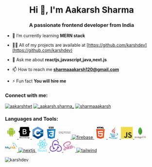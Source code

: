 <h1 style="text-align:center;">Hi 👋, I'm Aakarsh Sharma</h1>
<h3 style="text-align:center;">A passionate frontend developer from India</h3>

- 🌱 I’m currently learning **MERN stack**

- 👨‍💻 All of my projects are available at [https://github.com/karshdev](https://github.com/karshdev)

- 💬 Ask me about **reactjs,javascript,java,next.js**

- 📫 How to reach me **sharmaaakarsh120@gmail.com**

- ⚡ Fun fact **You will hire me**

<h3 style="text-align:left;">Connect with me:</h3>
<p style="text-align:left;">
<a href="https://twitter.com/aakarshtwt" target="blank"><img style="text-align:center;" src="https://raw.githubusercontent.com/rahuldkjain/github-profile-readme-generator/master/src/images/icons/Social/twitter.svg" alt="aakarshtwt" height="30" width="40" /></a>
<a href="https://instagram.com/_aakarsh.sharma_" target="blank"><img style="text-align:center;" src="https://raw.githubusercontent.com/rahuldkjain/github-profile-readme-generator/master/src/images/icons/Social/instagram.svg" alt="_aakarsh.sharma_" height="30" width="40" /></a>
<a href="https://www.leetcode.com/sharmaaakarsh" target="blank"><img style="text-align:center;" src="https://raw.githubusercontent.com/rahuldkjain/github-profile-readme-generator/master/src/images/icons/Social/leet-code.svg" alt="sharmaaakarsh" height="30" width="40" /></a>
</p>

<h3 style="text-align:left;">Languages and Tools:</h3>
<p style="text-align:left;"> <a href="https://developer.android.com" target="_blank" rel="noreferrer"> <img src="https://raw.githubusercontent.com/devicons/devicon/master/icons/android/android-original-wordmark.svg" alt="android" width="40" height="40"/> </a> <a href="https://getbootstrap.com" target="_blank" rel="noreferrer"> <img src="https://raw.githubusercontent.com/devicons/devicon/master/icons/bootstrap/bootstrap-plain-wordmark.svg" alt="bootstrap" width="40" height="40"/> </a> <a href="https://www.w3schools.com/cpp/" target="_blank" rel="noreferrer"> <img src="https://raw.githubusercontent.com/devicons/devicon/master/icons/cplusplus/cplusplus-original.svg" alt="cplusplus" width="40" height="40"/> </a> <a href="https://www.w3schools.com/css/" target="_blank" rel="noreferrer"> <img src="https://raw.githubusercontent.com/devicons/devicon/master/icons/css3/css3-original-wordmark.svg" alt="css3" width="40" height="40"/> </a> <a href="https://expressjs.com" target="_blank" rel="noreferrer"> <img src="https://raw.githubusercontent.com/devicons/devicon/master/icons/express/express-original-wordmark.svg" alt="express" width="40" height="40"/> </a> <a href="https://firebase.google.com/" target="_blank" rel="noreferrer"> <img src="https://www.vectorlogo.zone/logos/firebase/firebase-icon.svg" alt="firebase" width="40" height="40"/> </a> <a href="https://www.w3.org/html/" target="_blank" rel="noreferrer"> <img src="https://raw.githubusercontent.com/devicons/devicon/master/icons/html5/html5-original-wordmark.svg" alt="html5" width="40" height="40"/> </a> <a href="https://www.java.com" target="_blank" rel="noreferrer"> <img src="https://raw.githubusercontent.com/devicons/devicon/master/icons/java/java-original.svg" alt="java" width="40" height="40"/> </a> <a href="https://developer.mozilla.org/en-US/docs/Web/JavaScript" target="_blank" rel="noreferrer"> <img src="https://raw.githubusercontent.com/devicons/devicon/master/icons/javascript/javascript-original.svg" alt="javascript" width="40" height="40"/> </a> <a href="https://www.mongodb.com/" target="_blank" rel="noreferrer"> <img src="https://raw.githubusercontent.com/devicons/devicon/master/icons/mongodb/mongodb-original-wordmark.svg" alt="mongodb" width="40" height="40"/> </a> <a href="https://www.mysql.com/" target="_blank" rel="noreferrer"> <img src="https://raw.githubusercontent.com/devicons/devicon/master/icons/mysql/mysql-original-wordmark.svg" alt="mysql" width="40" height="40"/> </a> <a href="https://nextjs.org/" target="_blank" rel="noreferrer"> <img src="https://cdn.worldvectorlogo.com/logos/nextjs-2.svg" alt="nextjs" width="40" height="40"/> </a> <a href="https://reactjs.org/" target="_blank" rel="noreferrer"> <img src="https://raw.githubusercontent.com/devicons/devicon/master/icons/react/react-original-wordmark.svg" alt="react" width="40" height="40"/> </a> <a href="https://redux.js.org" target="_blank" rel="noreferrer"> <img src="https://raw.githubusercontent.com/devicons/devicon/master/icons/redux/redux-original.svg" alt="redux" width="40" height="40"/> </a> <a href="https://sass-lang.com" target="_blank" rel="noreferrer"> <img src="https://raw.githubusercontent.com/devicons/devicon/master/icons/sass/sass-original.svg" alt="sass" width="40" height="40"/> </a> <a href="https://tailwindcss.com/" target="_blank" rel="noreferrer"> <img src="https://www.vectorlogo.zone/logos/tailwindcss/tailwindcss-icon.svg" alt="tailwind" width="40" height="40"/> </a> </p>

<p><img style="text-align:center;" src="https://github-readme-stats.vercel.app/api/top-langs?username=karshdev&show_icons=true&locale=en&layout=compact" alt="karshdev" /></p>
